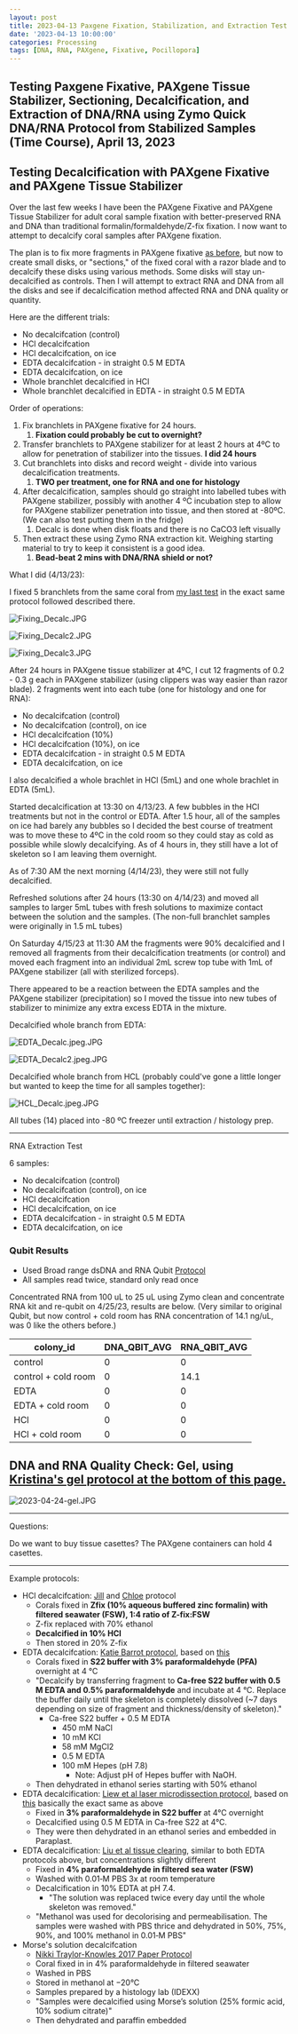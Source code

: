 ```yaml
---
layout: post
title: 2023-04-13 Paxgene Fixation, Stabilization, and Extraction Test
date: '2023-04-13 10:00:00'
categories: Processing
tags: [DNA, RNA, PAXgene, Fixative, Pocillopora]
---
```


## Testing Paxgene Fixative, PAXgene Tissue Stabilizer, Sectioning,  Decalcification, and Extraction of DNA/RNA using Zymo Quick DNA/RNA Protocol from Stabilized Samples (Time Course), April 13, 2023

## Testing Decalcification with PAXgene Fixative and PAXgene Tissue Stabilizer

Over the last few weeks I have been the PAXgene Fixative and PAXgene Tissue Stabilizer for adult coral sample fixation with better-preserved RNA and DNA than traditional formalin/formaldehyde/Z-fix fixation. I now want to attempt to decalcify coral samples after PAXgene fixation. 

The plan is to fix more fragments in PAXgene fixative [as before](https://zdellaert.github.io/ZD_Putnam_Lab_Notebook/Paxgene-Fixation-Extraction-Test/), but now to create small disks, or "sections," of the fixed coral with a razor blade and to decalcify these disks using various methods. Some disks will stay un-decalcified as controls. Then I will attempt to extract RNA and DNA from all the disks and see if decalcification method affected RNA and DNA quality or quantity.

Here are the different trials:

- No decalcifcation (control)
- HCl decalcifcation
- HCl decalcifcation, on ice
- EDTA decalcifcation - in straight 0.5 M EDTA
- EDTA decalcifcation, on ice
- Whole branchlet decalcified in HCl
- Whole branchlet decalcified in EDTA - in straight 0.5 M EDTA 

Order of operations:

1. Fix branchlets in PAXgene fixative for 24 hours.
   1. **Fixation could probably be cut to overnight?**
2. Transfer branchlets to PAXgene stabilizer for at least 2 hours at 4ºC to allow for penetration of stabilizer into the tissues. **I did 24 hours**
3. Cut branchlets into disks and record weight - divide into various decalcification treatments.
   1. **TWO per treatment, one for RNA and one for histology**
4. After decalcification, samples should go straight into labelled tubes with PAXgene stabilizer, possibly with another 4 ºC incubation step to allow for PAXgene stabilizer penetration into tissue, and then stored at -80ºC. (We can also test putting them in the fridge)
   1. Decalc is done when disk floats and there is no CaCO3 left visually
5. Then extract these using Zymo RNA extraction kit. Weighing starting material to try to keep it consistent is a good idea. 
   1. **Bead-beat 2 mins with DNA/RNA shield or not?**

What I did (4/13/23):

I fixed 5 branchlets from the same coral from [my last test](https://zdellaert.github.io/ZD_Putnam_Lab_Notebook/Paxgene-Fixation-Extraction-Test/) in the exact same protocol followed described there.

![Fixing_Decalc.JPG](https://github.com/zdellaert/ZD_Putnam_Lab_Notebook/blob/master/images/PAXgene/Fixing_Decalc.JPG?raw=true)

![Fixing_Decalc2.JPG](https://github.com/zdellaert/ZD_Putnam_Lab_Notebook/blob/master/images/PAXgene/Fixing_Decalc2.JPG?raw=true)

![Fixing_Decalc3.JPG](https://github.com/zdellaert/ZD_Putnam_Lab_Notebook/blob/master/images/PAXgene/Fixing_Decalc3.JPG?raw=true)


After 24 hours in PAXgene tissue stabilizer at 4ºC, I cut 12 fragments of 0.2 - 0.3 g each in PAXgene stabilizer (using clippers was way easier than razor blade). 2 fragments went into each tube (one for histology and one for RNA):

- No decalcifcation (control)
- No decalcifcation (control), on ice
- HCl decalcifcation (10%)
- HCl decalcifcation (10%), on ice
- EDTA decalcifcation - in straight 0.5 M EDTA
- EDTA decalcifcation, on ice

I also decalcified a whole brachlet in HCl (5mL) and one whole brachlet in EDTA (5mL).

Started decalcification at 13:30 on 4/13/23. A few bubbles in the HCl treatments but not in the control or EDTA. After 1.5 hour, all of the samples on ice had barely any bubbles so I decided the best course of treatment was to move these to 4ºC in the cold room so they could stay as cold as possible while slowly decalcifying. As of 4 hours in, they still have a lot of skeleton so I am leaving them overnight.

As of 7:30 AM the next morning (4/14/23), they were still not fully decalcified.

Refreshed solutions after 24 hours (13:30 on 4/14/23) and moved all samples to larger 5mL tubes with fresh solutions to maximize contact between the solution and the samples. (The non-full branchlet samples were originally in 1.5 mL tubes)

On Saturday 4/15/23 at 11:30 AM the fragments were 90% decalcified and I removed all fragments from their decalcification treatments (or control) and moved each fragment into an individual 2mL screw top tube with 1mL of PAXgene stabilizer (all with sterilized forceps). 

There appeared to be a reaction between the EDTA samples and the PAXgene stabilizer (precipitation) so I moved the tissue into new tubes of stabilizer to minimize any extra excess EDTA in the mixture.

Decalcified whole branch from EDTA:

![EDTA_Decalc.jpeg.JPG](https://github.com/zdellaert/ZD_Putnam_Lab_Notebook/blob/master/images/PAXgene/EDTA_Decalc.jpeg?raw=true)

![EDTA_Decalc2.jpeg.JPG](https://github.com/zdellaert/ZD_Putnam_Lab_Notebook/blob/master/images/PAXgene/EDTA_Decalc2.jpeg?raw=true)


Decalcified whole branch from HCL (probably could've gone a little longer but wanted to keep the time for all samples together):

![HCL_Decalc.jpeg.JPG](https://github.com/zdellaert/ZD_Putnam_Lab_Notebook/blob/master/images/PAXgene/HCL_Decalc.jpeg?raw=true)

All tubes (14) placed into -80 ºC freezer until extraction / histology prep.

------

RNA Extraction Test

6 samples:

- No decalcifcation (control)
- No decalcifcation (control), on ice
- HCl decalcifcation
- HCl decalcifcation, on ice
- EDTA decalcifcation - in straight 0.5 M EDTA
- EDTA decalcifcation, on ice

### Qubit Results

- Used Broad range dsDNA and RNA Qubit [Protocol](https://zdellaert.github.io/ZD_Putnam_Lab_Notebook/Qubit-Protocol/)
- All samples read twice, standard only read once

Concentrated RNA from 100 uL to 25 uL using Zymo clean and concentrate RNA kit and re-qubit on 4/25/23, results are below. (Very similar to original Qubit, but now control + cold room has RNA concentration of 14.1 ng/uL, was 0 like the others before.)

| colony_id | DNA_QBIT_AVG | RNA_QBIT_AVG |
|-----------|--------------|--------------|
| control   | 0         | 0         |
| control + cold room      | 0 | 14.1  | 
| EDTA      | 0         | 0         | 
| EDTA + cold room  | 0 | 0        | 
| HCl       | 0         | 0         | 
| HCl + cold room    | 0     | 0  | 


## DNA and RNA Quality Check: Gel, using [Kristina's gel protocol at the bottom of this page.](https://zdellaert.github.io/ZD_Putnam_Lab_Notebook/Protocols_Zymo_Quick_DNA_RNA_Miniprep_Plus/)

![2023-04-24-gel.JPG](https://github.com/zdellaert/ZD_Putnam_Lab_Notebook/blob/master/images/gels/2023-04-24-gel.JPG?raw=true)


-------

Questions:

Do we want to buy tissue casettes? The PAXgene containers can hold 4 casettes.

-------

Example protocols:

- HCl decalcifcation: [Jill](https://jillashey.github.io/JillAshey_Putnam_Lab_Notebook/CoralHistlogy/) and [Chloe](https://github.com/chloe-gilligan/Gilligan_Putnam_Lab_Notebook/blob/master/_posts/2021-06-14-Decalcification.md) protocol
  - Corals fixed in **Zfix (10% aqueous buffered zinc formalin) with filtered seawater (FSW), 1:4 ratio of Z-fix:FSW**
  - Z-fix replaced with 70% ethanol
  - **Decalcified in 10% HCl**
  - Then stored in 20% Z-fix
- EDTA decalcifcation: [Katie Barrot protocol](https://cn.bio-protocol.org/en/bpdetail?id=1573&type=0&searchid=BM1675987200021453&sort=17&pos=b), based on [this](https://link.springer.com/article/10.1007/s00338-004-0456-0)
  - Corals fixed in **S22 buffer with 3% paraformaldehyde (PFA)** overnight at 4 °C
  - "Decalcify by transferring fragment to **Ca-free S22 buffer with 0.5 M EDTA and 0.5% paraformaldehyde** and incubate at 4 °C. Replace the buffer daily until the skeleton is completely dissolved (~7 days depending on size of fragment and thickness/density of skeleton)."
    - Ca-free S22 buffer + 0.5 M EDTA
      - 450 mM NaCl
      - 10 mM KCl
      - 58 mM MgCl2
      - 0.5 M EDTA
      - 100 mM Hepes (pH 7.8)
        - Note: Adjust pH of Hepes buffer with NaOH.
  - Then dehydrated in ethanol series starting with 50% ethanol
- EDTA decalcification: [Liew et al laser microdissection protocol](https://www.science.org/doi/10.1126/sciadv.aar8028), based on [this](https://link.springer.com/article/10.1007/s00338-004-0456-0) basically the exact same as above
  - Fixed in **3% paraformaldehyde in S22 buffer** at 4°C overnight
  - Decalcified using 0.5 M EDTA in Ca-free S22 at 4°C. 
  - They were then dehydrated in an ethanol series and embedded in Paraplast.
- EDTA decalcification: [Liu et al tissue clearing](https://www.nature.com/articles/s41558-018-0351-2), similar to both EDTA protocols above, but concentrations slightly different
  - Fixed in **4% paraformaldehyde in filtered sea water (FSW)**
  - Washed with 0.01‐M PBS 3x at room temperature
  - Decalcification in 10% EDTA at pH 7.4.
    - "The solution was replaced twice every day until the whole skeleton was removed."
  - "Methanol was used for decolorising and permeabilisation. The samples were washed with PBS thrice and dehydrated in 50%, 75%, 90%, and 100% methanol in 0.01‐M PBS"
- Morse's solution decalcifcation
  - [Nikki Traylor-Knowles 2017 Paper Protocol](https://doi.org/10.1242/jeb.155275)
  - Coral fixed in in 4% paraformaldehyde in filtered seawater
  - Washed in PBS
  - Stored in methanol at −20°C
  - Samples prepared by a histology lab (IDEXX)
  - "Samples were decalcified using Morse’s solution (25% formic acid, 10% sodium citrate)"
  - Then dehydrated and paraffin embedded